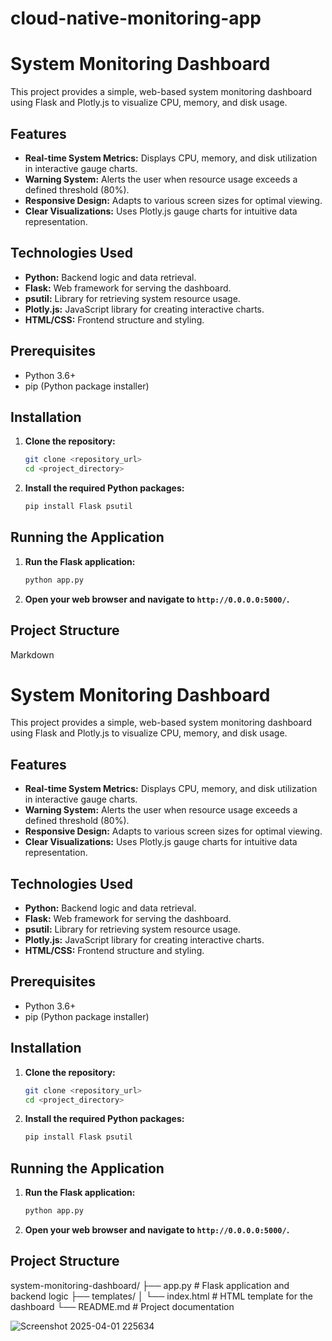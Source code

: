 # cloud-native-monitoring-app

# System Monitoring Dashboard

This project provides a simple, web-based system monitoring dashboard using Flask and Plotly.js to visualize CPU, memory, and disk usage.

## Features

* **Real-time System Metrics:** Displays CPU, memory, and disk utilization in interactive gauge charts.
* **Warning System:** Alerts the user when resource usage exceeds a defined threshold (80%).
* **Responsive Design:** Adapts to various screen sizes for optimal viewing.
* **Clear Visualizations:** Uses Plotly.js gauge charts for intuitive data representation.

## Technologies Used

* **Python:** Backend logic and data retrieval.
* **Flask:** Web framework for serving the dashboard.
* **psutil:** Library for retrieving system resource usage.
* **Plotly.js:** JavaScript library for creating interactive charts.
* **HTML/CSS:** Frontend structure and styling.

## Prerequisites

* Python 3.6+
* pip (Python package installer)

## Installation

1.  **Clone the repository:**

    ```bash
    git clone <repository_url>
    cd <project_directory>
    ```

2.  **Install the required Python packages:**

    ```bash
    pip install Flask psutil
    ```

## Running the Application

1.  **Run the Flask application:**

    ```bash
    python app.py
    ```

2.  **Open your web browser and navigate to `http://0.0.0.0:5000/`.**

## Project Structure

Markdown

# System Monitoring Dashboard

This project provides a simple, web-based system monitoring dashboard using Flask and Plotly.js to visualize CPU, memory, and disk usage.

## Features

* **Real-time System Metrics:** Displays CPU, memory, and disk utilization in interactive gauge charts.
* **Warning System:** Alerts the user when resource usage exceeds a defined threshold (80%).
* **Responsive Design:** Adapts to various screen sizes for optimal viewing.
* **Clear Visualizations:** Uses Plotly.js gauge charts for intuitive data representation.

## Technologies Used

* **Python:** Backend logic and data retrieval.
* **Flask:** Web framework for serving the dashboard.
* **psutil:** Library for retrieving system resource usage.
* **Plotly.js:** JavaScript library for creating interactive charts.
* **HTML/CSS:** Frontend structure and styling.

## Prerequisites

* Python 3.6+
* pip (Python package installer)

## Installation

1.  **Clone the repository:**

    ```bash
    git clone <repository_url>
    cd <project_directory>
    ```

2.  **Install the required Python packages:**

    ```bash
    pip install Flask psutil
    ```

## Running the Application

1.  **Run the Flask application:**

    ```bash
    python app.py
    ```

2.  **Open your web browser and navigate to `http://0.0.0.0:5000/`.**

## Project Structure

system-monitoring-dashboard/
├── app.py          # Flask application and backend logic
├── templates/
│   └── index.html  # HTML template for the dashboard
└── README.md       # Project documentation

![Screenshot 2025-04-01 225634](https://github.com/user-attachments/assets/396f6431-16a6-4aa7-b303-35066b92385f)
